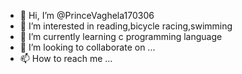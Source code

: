 - 👋 Hi, I’m @PrinceVaghela170306
- 👀 I’m interested in reading,bicycle racing,swimming
- 🌱 I’m currently learning c programming language
- 💞️ I’m looking to collaborate on ...
- 📫 How to reach me ...

<!---
PrinceVaghela170306/PrinceVaghela170306 is a ✨ special ✨ repository because its `README.md` (this file) appears on your GitHub profile.
You can click the Preview link to take a look at your changes.
--->

